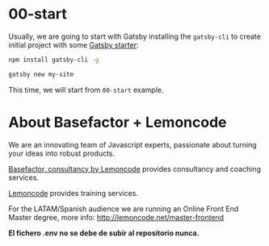 # 00-start

Usually, we are going to start with Gatsby installing the `gatsby-cli` to create initial project with some [Gatsby starter](https://www.gatsbyjs.org/docs/starters/):

```bash
npm install gatsby-cli -g

gatsby new my-site
```

This time, we will start from `00-start` example.

# About Basefactor + Lemoncode

We are an innovating team of Javascript experts, passionate about turning your ideas into robust products.

[Basefactor, consultancy by Lemoncode](http://www.basefactor.com) provides consultancy and coaching services.

[Lemoncode](http://lemoncode.net/services/en/#en-home) provides training services.

For the LATAM/Spanish audience we are running an Online Front End Master degree, more info: http://lemoncode.net/master-frontend

**El fichero .env no se debe de subir al repositorio nunca.**
